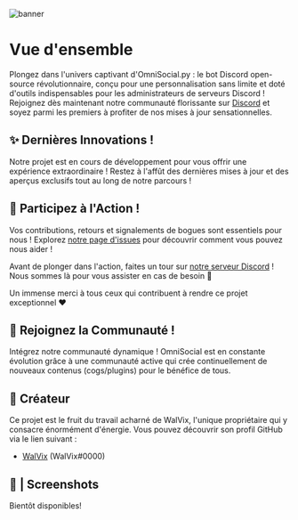 ![banner](https://github.com/WalV1x/OmniSocial/blob/main/img/GITHUB.jpg)

# Vue d'ensemble

Plongez dans l'univers captivant d'OmniSocial.py : le bot Discord open-source révolutionnaire, conçu pour une personnalisation sans limite et doté d'outils indispensables pour les administrateurs de serveurs Discord ! Rejoignez dès maintenant notre communauté florissante sur [Discord]() et soyez parmi les premiers à profiter de nos mises à jour sensationnelles.

## ✨ Dernières Innovations !

Notre projet est en cours de développement pour vous offrir une expérience extraordinaire ! Restez à l'affût des dernières mises à jour et des aperçus exclusifs tout au long de notre parcours !

## 🤝  Participez à l'Action !

Vos contributions, retours et signalements de bogues sont essentiels pour nous ! Explorez [notre page d'issues](https://github.com/WalV1x/OmniSocial/issues) pour découvrir comment vous pouvez nous aider !

Avant de plonger dans l'action, faites un tour sur [notre serveur Discord]() ! Nous sommes là pour vous assister en cas de besoin 🙂

Un immense merci à tous ceux qui contribuent à rendre ce projet exceptionnel ❤

## 📖 Rejoignez la Communauté !

Intégrez notre communauté dynamique ! OmniSocial est en constante évolution grâce à une communauté active qui crée continuellement de nouveaux contenus (cogs/plugins) pour le bénéfice de tous.

## 💼 Créateur

Ce projet est le fruit du travail acharné de WalVix, l'unique propriétaire qui y consacre énormément d'énergie. Vous pouvez découvrir son profil GitHub via le lien suivant :

* [WalVix](https://github.com/WalV1x) (WalVix#0000)

## 📸 | Screenshots

Bientôt disponibles!
